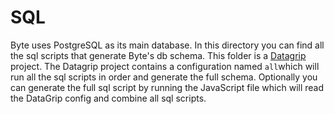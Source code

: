 # SQL
Byte uses PostgreSQL as its main database. In this directory you can find all the sql scripts that generate Byte's db schema. This folder is a [Datagrip](https://www.jetbrains.com/es-es/datagrip/) project. The Datagrip project contains a configuration named `all`which will run all the sql scripts in order and generate the full schema. Optionally you can generate the full sql script by running the JavaScript file which will read the DataGrip config and combine all sql scripts.